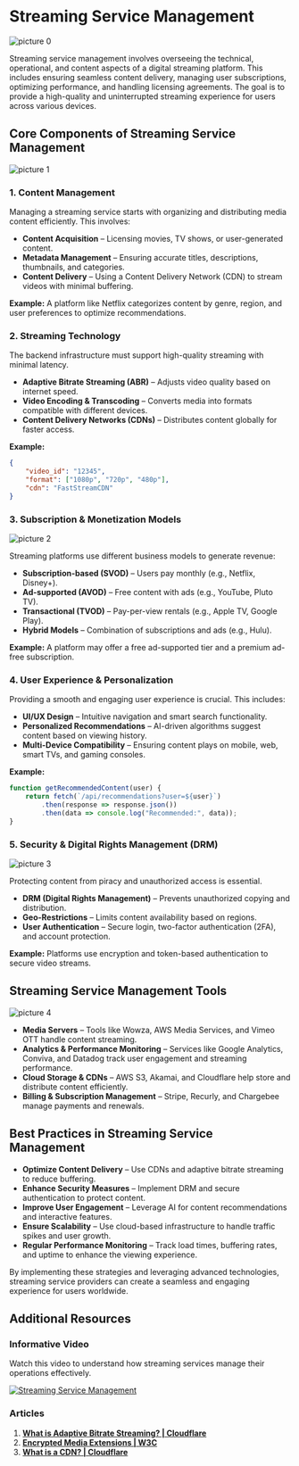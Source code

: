 # Streaming Service Management  

![picture 0](../../images/aed670e3ba4e12c6e6ea2831e53f10122d2db5dc3711dc152230157295529974.png)  

Streaming service management involves overseeing the technical, operational, and content aspects of a digital streaming platform. This includes ensuring seamless content delivery, managing user subscriptions, optimizing performance, and handling licensing agreements. The goal is to provide a high-quality and uninterrupted streaming experience for users across various devices.  

## **Core Components of Streaming Service Management**  

![picture 1](../../images/63ed4d69301fbd1bb50454d8d7f54cee9b84328f4499fb5a799ea3565fef9df9.png)  

### 1. Content Management  

Managing a streaming service starts with organizing and distributing media content efficiently. This involves:  

- **Content Acquisition** – Licensing movies, TV shows, or user-generated content.  
- **Metadata Management** – Ensuring accurate titles, descriptions, thumbnails, and categories.  
- **Content Delivery** – Using a Content Delivery Network (CDN) to stream videos with minimal buffering.  

**Example:** A platform like Netflix categorizes content by genre, region, and user preferences to optimize recommendations.  

### 2. Streaming Technology  

The backend infrastructure must support high-quality streaming with minimal latency.  

- **Adaptive Bitrate Streaming (ABR)** – Adjusts video quality based on internet speed.  
- **Video Encoding & Transcoding** – Converts media into formats compatible with different devices.  
- **Content Delivery Networks (CDNs)** – Distributes content globally for faster access.  

**Example:**  

```json
{
    "video_id": "12345",
    "format": ["1080p", "720p", "480p"],
    "cdn": "FastStreamCDN"
}
```  

### 3. Subscription & Monetization Models  

![picture 2](../../images/eda90de427b56e37552901429cdbd1b8e45888b7067b0329b97e0980ed36b813.png)  

Streaming platforms use different business models to generate revenue:  

- **Subscription-based (SVOD)** – Users pay monthly (e.g., Netflix, Disney+).  
- **Ad-supported (AVOD)** – Free content with ads (e.g., YouTube, Pluto TV).  
- **Transactional (TVOD)** – Pay-per-view rentals (e.g., Apple TV, Google Play).  
- **Hybrid Models** – Combination of subscriptions and ads (e.g., Hulu).  

**Example:** A platform may offer a free ad-supported tier and a premium ad-free subscription.  

### 4. User Experience & Personalization  

Providing a smooth and engaging user experience is crucial. This includes:  

- **UI/UX Design** – Intuitive navigation and smart search functionality.  
- **Personalized Recommendations** – AI-driven algorithms suggest content based on viewing history.  
- **Multi-Device Compatibility** – Ensuring content plays on mobile, web, smart TVs, and gaming consoles.  

**Example:**  

```javascript
function getRecommendedContent(user) {
    return fetch(`/api/recommendations?user=${user}`)
        .then(response => response.json())
        .then(data => console.log("Recommended:", data));
}
```  

### 5. Security & Digital Rights Management (DRM)  

![picture 3](../../images/73a572ba7ab24456404b45be1f2581713bf2315d58e9e73c9504e7e220febee4.png)  

Protecting content from piracy and unauthorized access is essential.  

- **DRM (Digital Rights Management)** – Prevents unauthorized copying and distribution.  
- **Geo-Restrictions** – Limits content availability based on regions.  
- **User Authentication** – Secure login, two-factor authentication (2FA), and account protection.  

**Example:** Platforms use encryption and token-based authentication to secure video streams.  

## **Streaming Service Management Tools**  

![picture 4](../../images/19d06a57bc5218665a1f60fa05c83b734a8677e7081c508a8d0afc375d5fc92d.png)  

- **Media Servers** – Tools like Wowza, AWS Media Services, and Vimeo OTT handle content streaming.  
- **Analytics & Performance Monitoring** – Services like Google Analytics, Conviva, and Datadog track user engagement and streaming performance.  
- **Cloud Storage & CDNs** – AWS S3, Akamai, and Cloudflare help store and distribute content efficiently.  
- **Billing & Subscription Management** – Stripe, Recurly, and Chargebee manage payments and renewals.  

## **Best Practices in Streaming Service Management**  

- **Optimize Content Delivery** – Use CDNs and adaptive bitrate streaming to reduce buffering.  
- **Enhance Security Measures** – Implement DRM and secure authentication to protect content.  
- **Improve User Engagement** – Leverage AI for content recommendations and interactive features.  
- **Ensure Scalability** – Use cloud-based infrastructure to handle traffic spikes and user growth.  
- **Regular Performance Monitoring** – Track load times, buffering rates, and uptime to enhance the viewing experience.  

By implementing these strategies and leveraging advanced technologies, streaming service providers can create a seamless and engaging experience for users worldwide.  

## **Additional Resources**  

### Informative Video  

Watch this video to understand how streaming services manage their operations effectively.  

[![Streaming Service Management](https://img.youtube.com/vi/EbNCLMUNxUM/0.jpg)](https://www.youtube.com/watch?v=EbNCLMUNxUM)  

### Articles  

1. **[What is Adaptive Bitrate Streaming? | Cloudflare](https://www.cloudflare.com/en-gb/learning/video/what-is-adaptive-bitrate-streaming/)**  
2. **[Encrypted Media Extensions | W3C](https://www.w3.org/TR/encrypted-media/)**  
3. **[What is a CDN? | Cloudflare](https://www.cloudflare.com/en-gb/learning/cdn/what-is-a-cdn/)**  